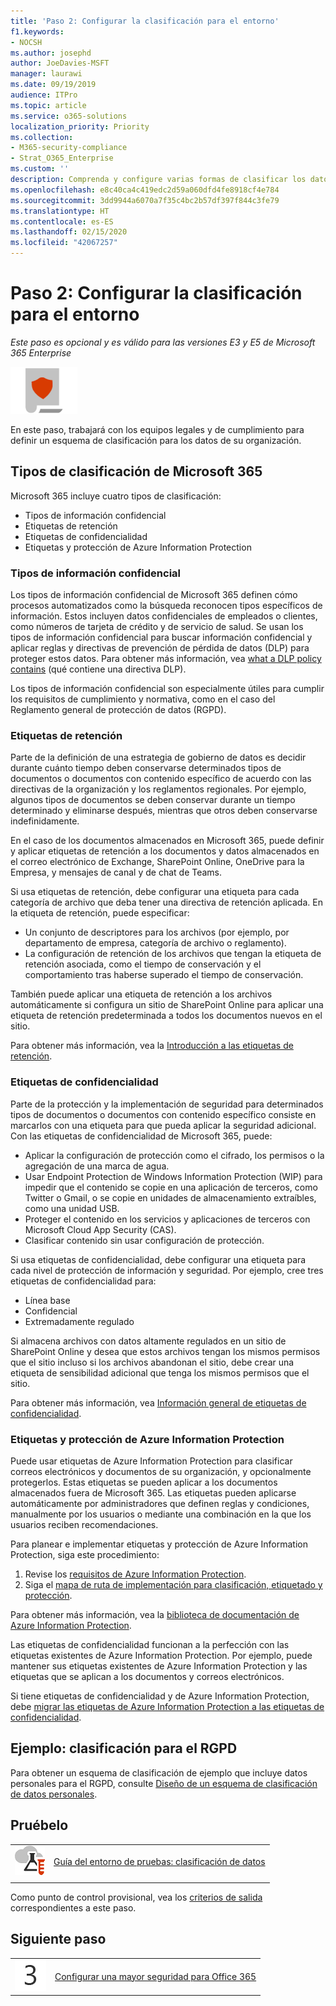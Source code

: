 ```yaml
---
title: 'Paso 2: Configurar la clasificación para el entorno'
f1.keywords:
- NOCSH
ms.author: josephd
author: JoeDavies-MSFT
manager: laurawi
ms.date: 09/19/2019
audience: ITPro
ms.topic: article
ms.service: o365-solutions
localization_priority: Priority
ms.collection:
- M365-security-compliance
- Strat_O365_Enterprise
ms.custom: ''
description: Comprenda y configure varias formas de clasificar los datos de su organización.
ms.openlocfilehash: e8c40ca4c419edc2d59a060dfd4fe8918cf4e784
ms.sourcegitcommit: 3dd9944a6070a7f35c4bc2b57df397f844c3fe79
ms.translationtype: HT
ms.contentlocale: es-ES
ms.lasthandoff: 02/15/2020
ms.locfileid: "42067257"
---
```

# <a name="step-2-configure-classification-for-your-environment"></a>Paso 2: Configurar la clasificación para el entorno

*Este paso es opcional y es válido para las versiones E3 y E5 de Microsoft 365 Enterprise*

![Fase 6: Protección de la información](../media/deploy-foundation-infrastructure/infoprotection_icon-small.png)

En este paso, trabajará con los equipos legales y de cumplimiento para definir un esquema de clasificación para los datos de su organización.

## <a name="microsoft-365-classification-types"></a>Tipos de clasificación de Microsoft 365

Microsoft 365 incluye cuatro tipos de clasificación:

- Tipos de información confidencial
- Etiquetas de retención
- Etiquetas de confidencialidad
- Etiquetas y protección de Azure Information Protection

### <a name="sensitive-information-types"></a>Tipos de información confidencial

Los tipos de información confidencial de Microsoft 365 definen cómo procesos automatizados como la búsqueda reconocen tipos específicos de información. Estos incluyen datos confidenciales de empleados o clientes, como números de tarjeta de crédito y de servicio de salud. Se usan los tipos de información confidencial para buscar información confidencial y aplicar reglas y directivas de prevención de pérdida de datos (DLP) para proteger estos datos. Para obtener más información, vea [what a DLP policy contains](https://docs.microsoft.com/office365/securitycompliance/data-loss-prevention-policies#what-a-dlp-policy-contains) (qué contiene una directiva DLP). 

Los tipos de información confidencial son especialmente útiles para cumplir los requisitos de cumplimiento y normativa, como en el caso del Reglamento general de protección de datos (RGPD).

### <a name="retention-labels"></a>Etiquetas de retención

Parte de la definición de una estrategia de gobierno de datos es decidir durante cuánto tiempo deben conservarse determinados tipos de documentos o documentos con contenido específico de acuerdo con las directivas de la organización y los reglamentos regionales. Por ejemplo, algunos tipos de documentos se deben conservar durante un tiempo determinado y eliminarse después, mientras que otros deben conservarse indefinidamente.

En el caso de los documentos almacenados en Microsoft 365, puede definir y aplicar etiquetas de retención a los documentos y datos almacenados en el correo electrónico de Exchange, SharePoint Online, OneDrive para la Empresa, y mensajes de canal y de chat de Teams. 

Si usa etiquetas de retención, debe configurar una etiqueta para cada categoría de archivo que deba tener una directiva de retención aplicada. En la etiqueta de retención, puede especificar:

- Un conjunto de descriptores para los archivos (por ejemplo, por departamento de empresa, categoría de archivo o reglamento).
- La configuración de retención de los archivos que tengan la etiqueta de retención asociada, como el tiempo de conservación y el comportamiento tras haberse superado el tiempo de conservación.

También puede aplicar una etiqueta de retención a los archivos automáticamente si configura un sitio de SharePoint Online para aplicar una etiqueta de retención predeterminada a todos los documentos nuevos en el sitio. 

Para obtener más información, vea la [Introducción a las etiquetas de retención](https://docs.microsoft.com/office365/securitycompliance/labels).

### <a name="sensitivity-labels"></a>Etiquetas de confidencialidad

Parte de la protección y la implementación de seguridad para determinados tipos de documentos o documentos con contenido específico consiste en marcarlos con una etiqueta para que pueda aplicar la seguridad adicional. Con las etiquetas de confidencialidad de Microsoft 365, puede:

- Aplicar la configuración de protección como el cifrado, los permisos o la agregación de una marca de agua.
- Usar Endpoint Protection de Windows Information Protection (WIP) para impedir que el contenido se copie en una aplicación de terceros, como Twitter o Gmail, o se copie en unidades de almacenamiento extraíbles, como una unidad USB.
- Proteger el contenido en los servicios y aplicaciones de terceros con Microsoft Cloud App Security (CAS). 
- Clasificar contenido sin usar configuración de protección.

Si usa etiquetas de confidencialidad, debe configurar una etiqueta para cada nivel de protección de información y seguridad. Por ejemplo, cree tres etiquetas de confidencialidad para:

- Línea base
- Confidencial
- Extremadamente regulado

Si almacena archivos con datos altamente regulados en un sitio de SharePoint Online y desea que estos archivos tengan los mismos permisos que el sitio incluso si los archivos abandonan el sitio, debe crear una etiqueta de sensibilidad adicional que tenga los mismos permisos que el sitio.

Para obtener más información, vea [Información general de etiquetas de confidencialidad](https://docs.microsoft.com/office365/securitycompliance/sensitivity-labels).

### <a name="azure-information-protection-labels-and-protection"></a>Etiquetas y protección de Azure Information Protection

Puede usar etiquetas de Azure Information Protection para clasificar correos electrónicos y documentos de su organización, y opcionalmente protegerlos. Estas etiquetas se pueden aplicar a los documentos almacenados fuera de Microsoft 365. Las etiquetas pueden aplicarse automáticamente por administradores que definen reglas y condiciones, manualmente por los usuarios o mediante una combinación en la que los usuarios reciben recomendaciones.

Para planear e implementar etiquetas y protección de Azure Information Protection, siga este procedimiento:

1. Revise los [requisitos de Azure Information Protection](https://docs.microsoft.com/information-protection/get-started/requirements).
2. Siga el [mapa de ruta de implementación para clasificación, etiquetado y protección](https://docs.microsoft.com/information-protection/plan-design/deployment-roadmap#deployment-roadmap-for-classification-labeling-and-protection).

Para obtener más información, vea la [biblioteca de documentación de Azure Information Protection](https://docs.microsoft.com/information-protection/).

Las etiquetas de confidencialidad funcionan a la perfección con las etiquetas existentes de Azure Information Protection. Por ejemplo, puede mantener sus etiquetas existentes de Azure Information Protection y las etiquetas que se aplican a los documentos y correos electrónicos.

Si tiene etiquetas de confidencialidad y de Azure Information Protection, debe [migrar las etiquetas de Azure Information Protection a las etiquetas de confidencialidad](https://docs.microsoft.com/office365/securitycompliance/sensitivity-labels#how-sensitivity-labels-work-with-existing-azure-information-protection-labels).

## <a name="example-classification-for-gdpr"></a>Ejemplo: clasificación para el RGPD

Para obtener un esquema de clasificación de ejemplo que incluye datos personales para el RGPD, consulte [Diseño de un esquema de clasificación de datos personales](https://docs.microsoft.com/office365/enterprise/architect-a-classification-schema-for-personal-data).

## <a name="take-it-for-a-test-drive"></a>Pruébelo

|||
|:-------|:-----|
|![Guías de laboratorio de pruebas para Microsoft Cloud](../media/m365-enterprise-test-lab-guides/cloud-tlg-icon-small.png)| [Guía del entorno de pruebas: clasificación de datos](data-classification-microsoft-365-enterprise-dev-test-environment.md) |
|||

Como punto de control provisional, vea los [criterios de salida](infoprotect-exit-criteria.md#crit-infoprotect-step2) correspondientes a este paso.

## <a name="next-step"></a>Siguiente paso

|||
|:-------|:-----|
|![Paso 3](../media/stepnumbers/Step3.png)|[Configurar una mayor seguridad para Office 365](infoprotect-configure-increased-security-office-365.md)|


